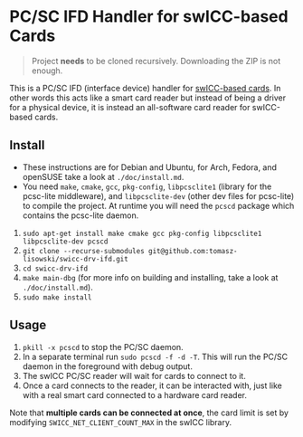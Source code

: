 # PC/SC IFD Handler for swICC-based Cards

> Project **needs** to be cloned recursively. Downloading the ZIP is not enough.

This is a PC/SC IFD (interface device) handler for [swICC-based cards](https://github.com/tomasz-lisowski/swicc). In other words this acts like a smart card reader but instead of being a driver for a physical device, it is instead an all-software card reader for swICC-based cards.

## Install
- These instructions are for Debian and Ubuntu, for Arch, Fedora, and openSUSE take a look at `./doc/install.md`.
- You need `make`, `cmake`, `gcc`, `pkg-config`, `libpcsclite1` (library for the pcsc-lite middleware), and `libpcsclite-dev` (other dev files for pcsc-lite) to compile the project. At runtime you will need the `pcscd` package which contains the pcsc-lite daemon.
1. `sudo apt-get install make cmake gcc pkg-config libpcsclite1 libpcsclite-dev pcscd`
2. `git clone --recurse-submodules git@github.com:tomasz-lisowski/swicc-drv-ifd.git`
3. `cd swicc-drv-ifd`
4. `make main-dbg` (for more info on building and installing, take a look at `./doc/install.md`).
5. `sudo make install`

## Usage
1. `pkill -x pcscd` to stop the PC/SC daemon.
2. In a separate terminal run `sudo pcscd -f -d -T`. This will run the PC/SC daemon in the foreground with debug output.
3. The swICC PC/SC reader will wait for cards to connect to it.
4. Once a card connects to the reader, it can be interacted with, just like with a real smart card connected to a hardware card reader.

Note that **multiple cards can be connected at once**, the card limit is set by modifying `SWICC_NET_CLIENT_COUNT_MAX` in the swICC library.
